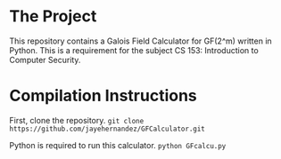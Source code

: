 # The Project
This repository contains a Galois Field Calculator for GF(2^m) written in Python. This is a requirement for the subject CS 153: Introduction to Computer Security.

# Compilation Instructions
First, clone the repository.
```git clone https://github.com/jayehernandez/GFCalculator.git```

Python is required to run this calculator.
```python GFcalcu.py```